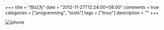 +++
title = "你以为"
date = "2012-11-27T12:24:00+08:00"
comments = true
categories = ["programming", "tools"]
tags = ["linux"]
description = ""
+++


![iphone](../media/iphone.png)
<!--more-->